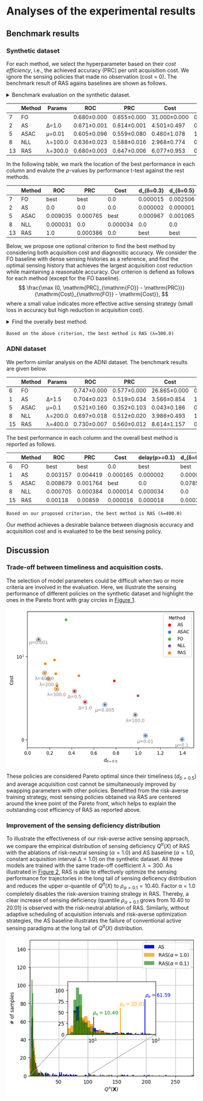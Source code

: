 # Analyses of the experimental results

## Benchmark results

### Synthetic dataset

For each method, we select the hyperparameter based on their *cost
efficiency*, i.e., the achieved accuracy (PRC) per unit acquisition
cost. We ignore the sensing policies that made no observation (cost =
0). The benchmark result of RAS agains baselines are shown as follows.

<details>
<summary>Benchmark evaluation on the synthetic dataset.</summary>

```` markdown
```{python}
# | code-fold: true
# | code-summary: Benchmark evaluation on the synthetic dataset.
# | code-overflow: wrap
grouped = metrics.groupby(["method", "params"])
df = pd.DataFrame(columns=metrics.columns)
for i, (m, g) in enumerate(grouped):
    stats = g[scores].apply(mean_confidence_interval)
    stats = stats.iloc[:2].apply(lambda x: f"{x.iloc[0]:.3f}±{x.iloc[1]:.3f}", axis=0)
    df.loc[i] = stats
    df.loc[i, ["method", "params"]] = m

report = []
report.append(df[df["method"] == "FO"])
for m, g in df.groupby("method"):
    if m == "FO":
        continue

    # For each method, we select the most "cost-efficient" model for the benchmark.
    # Thus, we consider the accuracy (PRC) per unit acquisition cost.
    prc = g["prc"].apply(lambda s: float(s.split("±")[0]))
    cost = g["cost"].apply(lambda s: float(s.split("±")[0]))
    w = prc / (cost * (cost > 0) + 1e10 * (cost == 0))
    idx = w.argmax()
    report.append(g.iloc[[idx]])
report = pd.concat(report)

result = report[["method", "params"] + scores].rename(
    columns={
        "method": "Method",
        "params": "Params",
        "roc": "ROC",
        "prc": "PRC",
        "cost": "Cost",
        "delay(p>=0.3)": "d_{δ=0.3}",
        "delay(p>=0.5)": "d_{δ=0.5}",
        "delay(p>=0.7)": "d_{δ=0.7}",
    }
)
display(result)
```
````

</details>
<div>
<style scoped>
    .dataframe tbody tr th:only-of-type {
        vertical-align: middle;
    }
&#10;    .dataframe tbody tr th {
        vertical-align: top;
    }
&#10;    .dataframe thead th {
        text-align: right;
    }
</style>

|     | Method | Params  | ROC         | PRC         | Cost         | d\_{δ=0.3}  | d\_{δ=0.5}  | d\_{δ=0.7}  |
|-----|--------|---------|-------------|-------------|--------------|-------------|-------------|-------------|
| 7   | FO     |         | 0.680±0.000 | 0.655±0.000 | 31.000±0.000 | 0.502±0.000 | 0.349±0.000 | 0.285±0.000 |
| 2   | AS     | Δ=1.0   | 0.671±0.001 | 0.614±0.001 | 4.501±0.497  | 0.577±0.029 | 0.522±0.012 | 0.479±0.015 |
| 5   | ASAC   | μ=0.01  | 0.605±0.096 | 0.559±0.080 | 0.460±1.078  | 1.099±0.664 | 1.066±0.699 | 1.052±0.641 |
| 8   | NLL    | λ=100.0 | 0.636±0.023 | 0.588±0.016 | 2.968±0.774  | 0.993±0.131 | 0.974±0.141 | 0.975±0.147 |
| 13  | RAS    | λ=300.0 | 0.680±0.003 | 0.647±0.006 | 6.077±0.953  | 0.325±0.084 | 0.264±0.086 | 0.246±0.071 |

</div>

In the following table, we mark the location of the best performance in
each column and evalute the $p$-values by performance t-test against the
rest methods.

<div>
<style scoped>
    .dataframe tbody tr th:only-of-type {
        vertical-align: middle;
    }
&#10;    .dataframe tbody tr th {
        vertical-align: top;
    }
&#10;    .dataframe thead th {
        text-align: right;
    }
</style>

|     | Method | ROC      | PRC      | Cost     | d\_{δ=0.3} | d\_{δ=0.5} | d\_{δ=0.7} |
|-----|--------|----------|----------|----------|------------|------------|------------|
| 7   | FO     | best     | best     | 0.0      | 0.000015   | 0.002506   | 0.042681   |
| 2   | AS     | 0.0      | 0.0      | 0.0      | 0.000002   | 0.000001   | 0.000001   |
| 5   | ASAC   | 0.009035 | 0.000765 | best     | 0.000967   | 0.001065   | 0.000589   |
| 8   | NLL    | 0.000031 | 0.0      | 0.000034 | 0.0        | 0.0        | 0.0        |
| 13  | RAS    | 1.0      | 0.000386 | 0.0      | best       | best       | best       |

</div>

Below, we propose one optional criterion to find the best method by
considering both acquisition cost and diagnositic accuracy. We consider
the FO baseline with dense sensing histories as a reference, and find
the optimal sensing history that achieves the largest acquisition cost
reduction while maintaining a reasonable accuracy. Our criterion is
defiend as follows for each method (except for the FO baseline). $$
\frac{\max (0, \mathrm{PRC}_{\mathrm{FO}} - \mathrm{PRC})}{\mathrm{Cost}_{\mathrm{FO}} - \mathrm{Cost}},
$$ where a small value indicates more effective active sensing strategy
(small loss in accuracy but high reduction in acquisition cost).

<details>
<summary>Find the overally best method.</summary>

```` markdown
```{python}
# | code-fold: true
# | code-summary: Find the overally best method.
# | code-overflow: wrap
perf_fo = report[report["method"]=="FO"]
rest = report[report["method"]!="FO"]
PRC_FO, COST_FO = perf_fo["prc"].item(), perf_fo["cost"].item()
PRC_FO = float(PRC_FO.split("±")[0])
COST_FO = float(COST_FO.split("±")[0])

prc = rest["prc"].apply(lambda s: float(s.split("±")[0]))
cost = rest["cost"].apply(lambda s: float(s.split("±")[0]))
w = (PRC_FO - prc).clip(0)/(COST_FO - cost)
idx = w.argmin()
best_method = rest.iloc[idx]["method"]
best_params = rest.iloc[idx]["params"]
print(f"Based on the above criterion, the best method is {best_method} ({best_params})") # noqa
```
````

</details>

    Based on the above criterion, the best method is RAS (λ=300.0)

### ADNI dataset

We perform similar analysis on the ADNI dataset. The benchmark results
are given below.

<div>
<style scoped>
    .dataframe tbody tr th:only-of-type {
        vertical-align: middle;
    }
&#10;    .dataframe tbody tr th {
        vertical-align: top;
    }
&#10;    .dataframe thead th {
        text-align: right;
    }
</style>

|     | Method | Params  | ROC         | PRC         | Cost         | d\_{δ=0.1}  | d\_{δ=0.3}  | d\_{δ=0.5}  |
|-----|--------|---------|-------------|-------------|--------------|-------------|-------------|-------------|
| 6   | FO     |         | 0.747±0.000 | 0.577±0.000 | 26.865±0.000 | 0.141±0.000 | 0.510±0.000 | 0.591±0.000 |
| 1   | AS     | Δ=1.5   | 0.704±0.023 | 0.519±0.034 | 3.566±0.854  | 1.326±0.096 | 2.314±0.348 | 2.357±0.375 |
| 5   | ASAC   | μ=0.1   | 0.521±0.160 | 0.352±0.103 | 0.043±0.186  | 0.527±0.000 | 3.008±3.610 | 3.581±0.000 |
| 8   | NLL    | λ=200.0 | 0.697±0.018 | 0.512±0.020 | 3.986±0.493  | 1.040±0.149 | 2.176±0.060 | 2.739±0.135 |
| 15  | RAS    | λ=400.0 | 0.730±0.007 | 0.560±0.012 | 8.614±1.157  | 0.820±0.096 | 1.370±0.227 | 1.192±0.176 |

</div>

The best performance in each column and the overall best method is
reported as follows.

<div>
<style scoped>
    .dataframe tbody tr th:only-of-type {
        vertical-align: middle;
    }
&#10;    .dataframe tbody tr th {
        vertical-align: top;
    }
&#10;    .dataframe thead th {
        text-align: right;
    }
</style>

|     | Method | ROC      | PRC      | Cost     | delay(p\>=0.1) | d\_{δ=0.3} | d\_{δ=0.5} |
|-----|--------|----------|----------|----------|----------------|------------|------------|
| 6   | FO     | best     | best     | 0.0      | best           | best       | best       |
| 1   | AS     | 0.003157 | 0.004419 | 0.000165 | 0.000002       | 0.000061   | 0.000089   |
| 5   | ASAC   | 0.008679 | 0.001764 | best     | 0.0            | 0.078592   | 0.0        |
| 8   | NLL    | 0.000705 | 0.000384 | 0.000014 | 0.000034       | 0.0        | 0.000001   |
| 15  | RAS    | 0.00118  | 0.00859  | 0.000016 | 0.000018       | 0.000211   | 0.000316   |

</div>

    Based on our proposed criterion, the best method is RAS (λ=400.0)

Our method achieves a desirable balance between diagnosis accuracy and
acquisition cost and is evaluated to be the best sensing policy.

## Discussion

### Trade-off between timeliness and acquisition costs.

The selection of model parameters could be difficult when two or more
criteria are involved in the evaluation. Here, we illustrate the sensing
performance of different policies on the synthetic dataset and highlight
the ones in the Pareto front with gray circles in
[Figure 1](#fig-pareto-front).

<img
src="analysis_files/figure-commonmark/fig-pareto-front-output-1.png"
id="fig-pareto-front"
alt="Figure 1: Pareto front of different sensing policies" />

These policies are considered Pareto optimal since their timeliness
($d_{δ=0.5}$) and average acquisition cost cannot be simultaneously
improved by swapping parameters with other policies. Benefitted from the
risk-averse training strategy, most sensing policies obtained via RAS
are centered around the knee point of the Pareto front, which helps to
explain the outstanding cost efficiency of RAS as reported above.

### Improvement of the sensing deficiency distribution

To illustrate the effectiveness of our risk-averse active sensing
approach, we compare the empirical distribution of sensing deficiency
$Q^π(X)$ of RAS with the ablations of risk-neutral sensing ($α = 1.0$)
and AS baseline ($α = 1.0$, constant acquisition interval $∆ = 1.0$) on
the synthetic dataset. All three models are trained with the same
trade-off coefficient $λ = 300$. As illustrated in
[Figure 2](#fig-sensing-deficiency), RAS is able to effectively optimize
the sensing performance for trajectories in the long tail of sensing
deficency distribution and reduces the upper $α$-quantile of $Q^π(X)$ to
$ρ_{α=0.1} = 10.40$. Factor α = 1.0 completely disables the
risk-aversion training strategy in RAS. Thereby, a clear increase of
sensing deficiency (quantile $ρ_{α=0.1}$ grows from 10.40 to 20.01) is
observed with the risk-neutral ablation of RAS. Similarly, without
adaptive scheduling of acquisition intervals and risk-averse
optimization strategies, the AS baseline illustrates the failure of
conventional active sensing paradigms at the long tail of $Q^π(X)$
distribution.

<img
src="analysis_files/figure-commonmark/fig-sensing-deficiency-output-1.png"
id="fig-sensing-deficiency"
alt="Figure 2: Distributions of sensing deficiency" />
